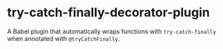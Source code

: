 # try-catch-finally-decorator-plugin
A Babel plugin that automatically wraps functions with `try-catch-finally` when annotated with `@tryCatchFinally`.
